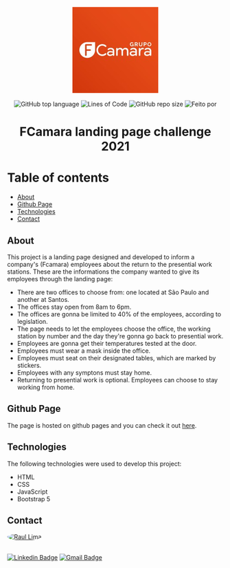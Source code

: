 <div align="center">
  <img src="img/grupofcamara.jpg">


![GitHub top language](https://img.shields.io/github/languages/top/raul-lima/fcamara-challenge-landing-page)<space><space>
![Lines of Code](https://img.shields.io/tokei/lines/github/raul-lima/fcamara-challenge-landing-page)<space><space>
![GitHub repo size](https://img.shields.io/github/repo-size/raul-lima/fcamara-challenge-landing-page)<space><space>
![Feito por](https://img.shields.io/badge/feito%20por-Raul%20Lima-blueviolet)

 </div align="center">


<h1 align="center"> FCamara landing page challenge 2021</h1>

Table of contents
=================
  * [About](#about)
  * [Github Page](#github-page)
  * [Technologies](#technologies)
  * [Contact](#contact)


## About

This project is a landing page designed and developed to inform a company's (Fcamara) employees about the return to the presential work stations.
These are the informations the company wanted to give its employees through the landing page:

* There are two offices to choose from: one located at São Paulo and another at Santos.
* The offices stay open from 8am to 6pm.
* The offices are gonna be limited to 40% of the employees, according to legislation.
* The page needs to let the employees choose the office, the working station by number and the day they're gonna go back to presential work.
* Employees are gonna get their temperatures tested at the door.
* Employees must wear a mask inside the office.
* Employees must seat on their designated tables, which are marked by stickers.
* Employees with any symptons must stay home.
* Returning to presential work is optional. Employees can choose to stay working from home.

## Github Page

The page is hosted on github pages and you can check it out [here](https://raul-lima.github.io/fcamara-challenge-landing-page/).


## Technologies

The following technologies were used to develop this project:

* HTML
* CSS
* JavaScript
* Bootstrap 5

## Contact

<a href="https://www.linkedin.com/in/raultlima/">
 <img style="border-radius: 50%;" src="https://avatars.githubusercontent.com/u/79487007?s=460&u=61b426b901b8fe02e12019b1fdb67bf0072d4f00&v=4" width="100px;" alt="Raul Lima"/>
<br />
<br />

[![Linkedin Badge](https://img.shields.io/badge/-Raul%20Lima-blue?style=flat-square&logo=Linkedin&logoColor=white&link=https://www.linkedin.com/in/raul-lima-adv/)](https://www.linkedin.com/in/raultlima/)
[![Gmail Badge](https://img.shields.io/badge/-raultorres.lima@gmail.com-c14438?style=flat-square&logo=Gmail&logoColor=white&link=mailto:raultorres.lima@gmail.com)](mailto:raultorres.lima@gmail.com)
